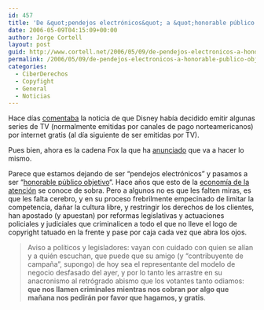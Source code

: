 ```yaml
---
id: 457
title: 'De &quot;pendejos electrónicos&quot; a &quot;honorable público objetivo&quot;'
date: 2006-05-09T04:15:09+00:00
author: Jorge Cortell
layout: post
guid: http://www.cortell.net/2006/05/09/de-pendejos-electronicos-a-honorable-publico-objetivo/
permalink: /2006/05/09/de-pendejos-electronicos-a-honorable-publico-objetivo/
categories:
  - CiberDerechos
  - Copyfight
  - General
  - Noticias
---
```

Hace dí­as [comentaba](http://www.cortell.net/2006/04/11/%c2%a1ya-hemos-ganado/) la noticia de que Disney habí­a decidido emitir algunas series de TV (normalmente emitidas por canales de pago norteamericanos) por internet gratis (al dí­a siguiente de ser emitidas por TV).

Pues bien, ahora es la cadena Fox la que ha [anunciado](http://redherring.com/Article.aspx?a=16510&hed=Fox%20Joins%20TVâ€™s%20Internet%20Rush) que va a hacer lo mismo.

Parece que estamos dejando de ser &#8220;pendejos electrónicos&#8221; y pasamos a ser &#8220;[honorable público objetivo](http://redherring.com/Article.aspx?a=16584&hed=Advertisers%20Change%20Channels)&#8220;. Hace años que esto de la [economí­a de la atención](http://jamillan.com/celcer.htm) se conoce de sobra. Pero a algunos no es que les falten miras, es que les falta cerebro, y en su proceso frebrilmente empecinado de limitar la competencia, dañar la cultura libre, y restringir los derechos de los clientes, han apostado (y apuestan) por reformas legislativas y actuaciones policiales y judiciales que criminalicen a todo el que no lleve el logo de copyright tatuado en la frente y pase por caja cada vez que abra los ojos.

> Aviso a polí­ticos y legisladores: vayan con cuidado con quien se alí­an y a quién escuchan, que puede que su amigo (y &#8220;contribuyente de campaña&#8221;, supongo) de hoy sea el representante del modelo de negocio desfasado del ayer, y por lo tanto les arrastre en su anacronismo al retrógrado abismo que los votantes tanto odiamos: **que nos llamen criminales mientras nos cobran por algo que mañana nos pedirán por favor que hagamos, y gratis**.